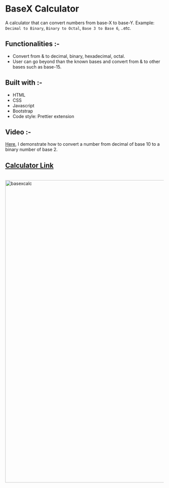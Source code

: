 # BaseX Calculator

A calculator that can convert numbers from base-X to base-Y. Example: `Decimal to Binary`, `Binary to Octal`, `Base 3 to Base 6`, ..etc.

## Functionalities :-

- Convert from & to decimal, binary, hexadecimal, octal.
- User can go beyond than the known bases and convert from & to other bases such as base-15.

## Built with :-

- HTML
- CSS
- Javascript
- Bootstrap
- Code style: Prettier extension

## Video :-

[Here](https://drive.google.com/file/d/19hk7j-5EjiTlxYCXNz8pRKqNv7f1LyaB/view?usp=sharing), I demonstrate how to convert a number from decimal of base 10 to a binary number of base 2.

## [Calculator Link](./index.html)

<br/>

<img width="960" alt="basexcalc" src="https://user-images.githubusercontent.com/70331405/156779954-0938ffe8-81bd-422a-ba8e-5c2c9f819768.png">
